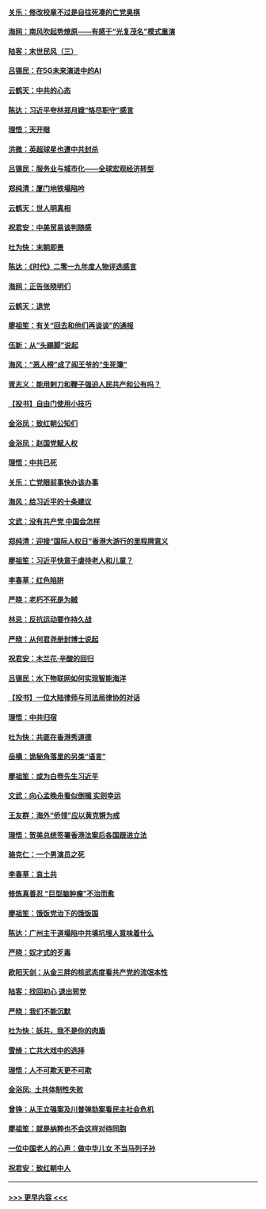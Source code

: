 #### [关乐：修改校章不过是自往死凑的亡党臭棋](../pages/nsc993/n11735097.md?t=12210511) 
#### [海网：南风吹起势燎原——有感于“光复茂名”模式重演](../pages/nsc993/n11732308.md?t=12210511) 
#### [陆客：末世民风（三）](../pages/nsc993/n11732211.md?t=12210511) 
#### [吕锡民：在5G未来演进中的AI](../pages/nsc993/n11730010.md?t=12210511) 
#### [云鹤天：中共的心态](../pages/nsc993/n11729906.md?t=12210511) 
#### [陈达：习近平夸林郑月娥“恪尽职守”感言](../pages/nsc993/n11729881.md?t=12210511) 
#### [理悟：天开眼](../pages/nsc993/n11729699.md?t=12210511) 
#### [洪微：英超球星也遭中共封杀](../pages/nsc993/n11727243.md?t=12210511) 
#### [吕锡民：服务业与城市化——全球宏观经济转型](../pages/nsc993/n11725845.md?t=12210511) 
#### [郑纯清：厦门地铁塌陷吟](../pages/nsc993/n11725813.md?t=12210511) 
#### [云鹤天：世人明真相](../pages/nsc993/n11725621.md?t=12210511) 
#### [祝君安：中美贸易谈判随感](../pages/nsc993/n11725609.md?t=12210511) 
#### [吐为快：末朝即景](../pages/nsc993/n11723365.md?t=12210511) 
#### [陈达：《时代》二零一九年度人物评选感言](../pages/nsc993/n11723337.md?t=12210511) 
#### [海网：正告张晓明们](../pages/nsc993/n11723228.md?t=12210511) 
#### [云鹤天：退党](../pages/nsc993/n11723056.md?t=12210511) 
#### [廖祖笙：有关“回去和他们再谈谈”的通报](../pages/nsc993/n11722442.md?t=12210511) 
#### [伍新：从“头踢脚”说起](../pages/nsc993/n11722429.md?t=12210511) 
#### [海风：“恶人榜”成了阎王爷的“生死簿”](../pages/nsc993/n11722272.md?t=12210511) 
#### [胥志义：能用剌刀和鞭子强迫人民共产和公有吗？](../pages/nsc993/n11720569.md?t=12210511) 
#### [【投书】自由门使用小技巧](../pages/nsc993/n11720180.md?t=12210511) 
#### [金浴凤：致红朝公知们](../pages/nsc993/n11720563.md?t=12210511) 
#### [金浴凤：赵国党赋人权](../pages/nsc993/n11720533.md?t=12210511) 
#### [理悟：中共已死](../pages/nsc993/n11720233.md?t=12210511) 
#### [关乐：亡党眼前事快办该办事](../pages/nsc993/n11719160.md?t=12210511) 
#### [海风：给习近平的十条建议](../pages/nsc993/n11717616.md?t=12210511) 
#### [文武：没有共产党 中国会怎样](../pages/nsc993/n11717584.md?t=12210511) 
#### [郑纯清：迎接“国际人权日”香港大游行的里程牌意义](../pages/nsc993/n11717417.md?t=12210511) 
#### [廖祖笙：习近平快意于虐待老人和儿童？](../pages/nsc993/n11715313.md?t=12210511) 
#### [李春草：红色陷阱](../pages/nsc993/n11715029.md?t=12210511) 
#### [严晓：老朽不死是为贼](../pages/nsc993/n11712910.md?t=12210511) 
#### [林忌：反抗运动要作持久战](../pages/nsc993/n11712623.md?t=12210511) 
#### [严晓：从何君尧册封博士说起](../pages/nsc993/n11712465.md?t=12210511) 
#### [祝君安：木兰花·辛酸的回归](../pages/nsc993/n11712381.md?t=12210511) 
#### [吕锡民：水下物联网如何实现智能海洋](../pages/nsc993/n11711158.md?t=12210511) 
#### [【投书】一位大陆律师与司法局律协的对话](../pages/nsc993/n11709675.md?t=12210511) 
#### [理悟：中共归宿](../pages/nsc993/n11710059.md?t=12210511) 
#### [吐为快：共匪在香港秀道德](../pages/nsc993/n11709979.md?t=12210511) 
#### [岳横：诡秘角落里的另类“语言”](../pages/nsc993/n11709792.md?t=12210511) 
#### [廖祖笙：或为白卷先生习近平](../pages/nsc993/n11708330.md?t=12210511) 
#### [文武：向心孟晚舟看似倒楣 实则幸运](../pages/nsc993/n11708236.md?t=12210511) 
#### [王友群：海外“侨领”应以黄克锵为戒](../pages/nsc993/n11706176.md?t=12210511) 
#### [理悟：贺美总统签署香港法案后各国跟进立法](../pages/nsc993/n11706853.md?t=12210511) 
#### [骆克仁：一个男演员之死](../pages/nsc993/n11706677.md?t=12210511) 
#### [李春草：哀土共](../pages/nsc993/n11706255.md?t=12210511) 
#### [修炼真善忍 “巨型脑肿瘤”不治而愈](../pages/nsc993/n11705340.md?t=12210511) 
#### [廖祖笙：饿饭党治下的饿饭国](../pages/nsc993/n11705085.md?t=12210511) 
#### [陈达：广州主干道塌陷中共填坑埋人意味着什么](../pages/nsc993/n11705046.md?t=12210511) 
#### [严晓：奴才式的歹毒](../pages/nsc993/n11704826.md?t=12210511) 
#### [欧阳天剑：从金三胖的核武态度看共产党的流氓本性](../pages/nsc993/n11702238.md?t=12210511) 
#### [陆客：找回初心 退出邪党](../pages/nsc993/n11702213.md?t=12210511) 
#### [严晓：我们不能沉默](../pages/nsc993/n11702110.md?t=12210511) 
#### [吐为快：妖共，我不是你的肉盾](../pages/nsc993/n11701366.md?t=12210511) 
#### [雪绮：亡共大戏中的选择](../pages/nsc993/n11699922.md?t=12210511) 
#### [理悟：人不可欺天更不可欺](../pages/nsc993/n11699657.md?t=12210511) 
#### [金浴凤:  土共体制性失败](../pages/nsc993/n11699361.md?t=12210511) 
#### [曾铮：从王立强案及川普弹劾案看民主社会危机](../pages/nsc993/n11699318.md?t=12210511) 
#### [廖祖笙：就是纳粹也不会这样对待同胞](../pages/nsc993/n11697658.md?t=12210511) 
#### [一位中国老人的心声：做中华儿女 不当马列子孙](../pages/nsc993/n11697525.md?t=12210511) 
#### [祝君安：致红朝中人](../pages/nsc993/n11697518.md?t=12210511) 

----
#### [ >>> 更早内容 <<< ](../indexes/nsc993-earlier.md)
